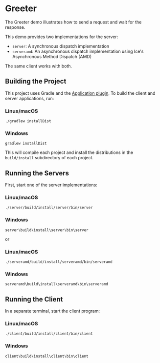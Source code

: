 # Greeter

The Greeter demo illustrates how to send a request and wait for the response.

This demo provides two implementations for the server:
- `server`: A synchronous dispatch implementation
- `serveramd`: An asynchronous dispatch implementation using Ice's Asynchronous Method Dispatch (AMD)

The same client works with both.

## Building the Project

This project uses Gradle and the [Application plugin]. To build the client and server applications, run:

### Linux/macOS

```shell
./gradlew installDist
```

### Windows

```shell
gradlew installDist
```

This will compile each project and install the distributions in the `build/install` subdirectory of each project.

## Running the Servers

First, start one of the server implementations:

### Linux/macOS

```shell
./server/build/install/server/bin/server
```

### Windows

```shell
server\build\install\server\bin\server
```

or

### Linux/macOS

```shell
./serveramd/build/install/serveramd/bin/serveramd
```

### Windows

```shell
serveramd\build\install\serveramd\bin\serveramd
```

## Running the Client

In a separate terminal, start the client program:

### Linux/macOS

```shell
./client/build/install/client/bin/client
```

### Windows

```shell
client\build\install\client\bin\client
```

[Application plugin]: https://docs.gradle.org/current/userguide/application_plugin.html
